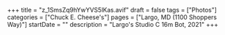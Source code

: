 +++
title = "z_1SmsZq9hYwYVS5lKas.avif"
draft = false
tags = ["Photos"]
categories = ["Chuck E. Cheese's"]
pages = ["Largo, MD (1100 Shoppers Way)"]
startDate = ""
description = "Largo's Studio C 16m Bot, 2021"
+++
